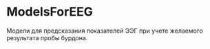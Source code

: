 # ModelsForEEG
Модели для предсказания показателей ЭЭГ при учете желаемого результата пробы бурдона.
